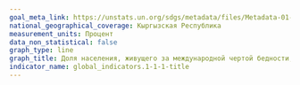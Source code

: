 ```yaml
---
goal_meta_link: https://unstats.un.org/sdgs/metadata/files/Metadata-01-01-01a.pdf
national_geographical_coverage: Кыргызская Республика
measurement_units: Процент
data_non_statistical: false
graph_type: line
graph_title: Доля населения, живущего за международной чертой бедности, в разбивке по территории
indicator_name: global_indicators.1-1-1-title
---
```

